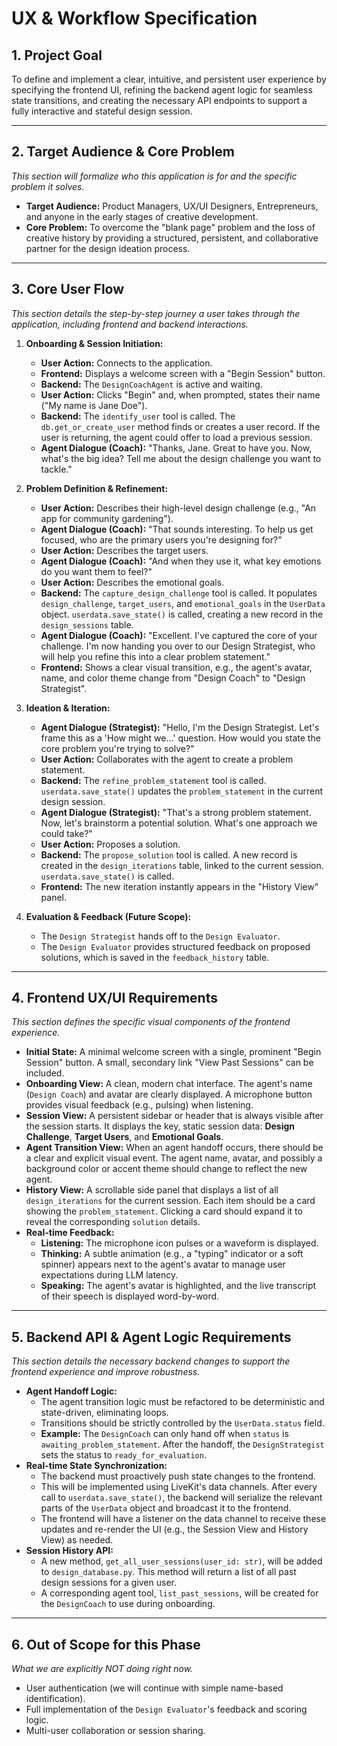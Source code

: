 # UX & Workflow Specification

## 1. Project Goal

To define and implement a clear, intuitive, and persistent user experience by specifying the frontend UI, refining the backend agent logic for seamless state transitions, and creating the necessary API endpoints to support a fully interactive and stateful design session.

---

## 2. Target Audience & Core Problem

*This section will formalize who this application is for and the specific problem it solves.*

- **Target Audience:** Product Managers, UX/UI Designers, Entrepreneurs, and anyone in the early stages of creative development.
- **Core Problem:** To overcome the "blank page" problem and the loss of creative history by providing a structured, persistent, and collaborative partner for the design ideation process.

---

## 3. Core User Flow

*This section details the step-by-step journey a user takes through the application, including frontend and backend interactions.*

1.  **Onboarding & Session Initiation:**
    - **User Action:** Connects to the application.
    - **Frontend:** Displays a welcome screen with a "Begin Session" button.
    - **Backend:** The `DesignCoachAgent` is active and waiting.
    - **User Action:** Clicks "Begin" and, when prompted, states their name ("My name is Jane Doe").
    - **Backend:** The `identify_user` tool is called. The `db.get_or_create_user` method finds or creates a user record. If the user is returning, the agent could offer to load a previous session.
    - **Agent Dialogue (Coach):** "Thanks, Jane. Great to have you. Now, what's the big idea? Tell me about the design challenge you want to tackle."

2.  **Problem Definition & Refinement:**
    - **User Action:** Describes their high-level design challenge (e.g., "An app for community gardening").
    - **Agent Dialogue (Coach):** "That sounds interesting. To help us get focused, who are the primary users you're designing for?"
    - **User Action:** Describes the target users.
    - **Agent Dialogue (Coach):** "And when they use it, what key emotions do you want them to feel?"
    - **User Action:** Describes the emotional goals.
    - **Backend:** The `capture_design_challenge` tool is called. It populates `design_challenge`, `target_users`, and `emotional_goals` in the `UserData` object. `userdata.save_state()` is called, creating a new record in the `design_sessions` table.
    - **Agent Dialogue (Coach):** "Excellent. I've captured the core of your challenge. I'm now handing you over to our Design Strategist, who will help you refine this into a clear problem statement."
    - **Frontend:** Shows a clear visual transition, e.g., the agent's avatar, name, and color theme change from "Design Coach" to "Design Strategist".

3.  **Ideation & Iteration:**
    - **Agent Dialogue (Strategist):** "Hello, I'm the Design Strategist. Let's frame this as a 'How might we...' question. How would you state the core problem you're trying to solve?"
    - **User Action:** Collaborates with the agent to create a problem statement.
    - **Backend:** The `refine_problem_statement` tool is called. `userdata.save_state()` updates the `problem_statement` in the current design session.
    - **Agent Dialogue (Strategist):** "That's a strong problem statement. Now, let's brainstorm a potential solution. What's one approach we could take?"
    - **User Action:** Proposes a solution.
    - **Backend:** The `propose_solution` tool is called. A new record is created in the `design_iterations` table, linked to the current session. `userdata.save_state()` is called.
    - **Frontend:** The new iteration instantly appears in the "History View" panel.

4.  **Evaluation & Feedback (Future Scope):**
    - The `Design Strategist` hands off to the `Design Evaluator`.
    - The `Design Evaluator` provides structured feedback on proposed solutions, which is saved in the `feedback_history` table.

---

## 4. Frontend UX/UI Requirements

*This section defines the specific visual components of the frontend experience.*

- **Initial State:** A minimal welcome screen with a single, prominent "Begin Session" button. A small, secondary link "View Past Sessions" can be included.
- **Onboarding View:** A clean, modern chat interface. The agent's name (`Design Coach`) and avatar are clearly displayed. A microphone button provides visual feedback (e.g., pulsing) when listening.
- **Session View:** A persistent sidebar or header that is always visible after the session starts. It displays the key, static session data: **Design Challenge**, **Target Users**, and **Emotional Goals**.
- **Agent Transition View:** When an agent handoff occurs, there should be a clear and explicit visual event. The agent name, avatar, and possibly a background color or accent theme should change to reflect the new agent.
- **History View:** A scrollable side panel that displays a list of all `design_iterations` for the current session. Each item should be a card showing the `problem_statement`. Clicking a card should expand it to reveal the corresponding `solution` details.
- **Real-time Feedback:**
    - **Listening:** The microphone icon pulses or a waveform is displayed.
    - **Thinking:** A subtle animation (e.g., a "typing" indicator or a soft spinner) appears next to the agent's avatar to manage user expectations during LLM latency.
    - **Speaking:** The agent's avatar is highlighted, and the live transcript of their speech is displayed word-by-word.

---

## 5. Backend API & Agent Logic Requirements

*This section details the necessary backend changes to support the frontend experience and improve robustness.*

- **Agent Handoff Logic:**
    - The agent transition logic must be refactored to be deterministic and state-driven, eliminating loops.
    - Transitions should be strictly controlled by the `UserData.status` field.
    - **Example:** The `DesignCoach` can only hand off when `status` is `awaiting_problem_statement`. After the handoff, the `DesignStrategist` sets the status to `ready_for_evaluation`.
- **Real-time State Synchronization:**
    - The backend must proactively push state changes to the frontend.
    - This will be implemented using LiveKit's data channels. After every call to `userdata.save_state()`, the backend will serialize the relevant parts of the `UserData` object and broadcast it to the frontend.
    - The frontend will have a listener on the data channel to receive these updates and re-render the UI (e.g., the Session View and History View) as needed.
- **Session History API:**
    - A new method, `get_all_user_sessions(user_id: str)`, will be added to `design_database.py`. This method will return a list of all past design sessions for a given user.
    - A corresponding agent tool, `list_past_sessions`, will be created for the `DesignCoach` to use during onboarding.

---

## 6. Out of Scope for this Phase

*What we are explicitly NOT doing right now.*

-   User authentication (we will continue with simple name-based identification).
-   Full implementation of the `Design Evaluator`'s feedback and scoring logic.
-   Multi-user collaboration or session sharing. 